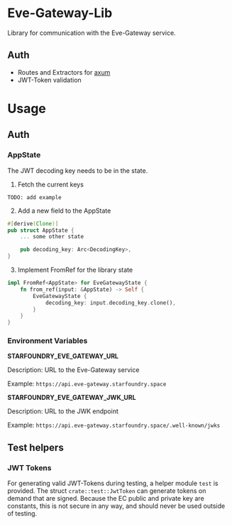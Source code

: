 # Eve-Gateway-Lib

Library for communication with the Eve-Gateway service.

## Auth

- Routes and Extractors for [axum](https://github.com/tokio-rs/axum)
- JWT-Token validation

# Usage

## Auth

### AppState

The JWT decoding key needs to be in the state.

1. Fetch the current keys
```
TODO: add example
```

2. Add a new field to the AppState
``` rust
#[derive(Clone)]
pub struct AppState {
    ... some other state

    pub decoding_key: Arc<DecodingKey>,
}
```

3. Implement FromRef for the library state
``` rust
impl FromRef<AppState> for EveGatewayState {
    fn from_ref(input: &AppState) -> Self {
        EveGatewayState {
            decoding_key: input.decoding_key.clone(),
        }
    }
}
```

### Environment Variables

**STARFOUNDRY_EVE_GATEWAY_URL**

Description: URL to the Eve-Gateway service

Example: `https://api.eve-gateway.starfoundry.space`

**STARFOUNDRY_EVE_GATEWAY_JWK_URL**

Description: URL to the JWK endpoint

Example: `https://api.eve-gateway.starfoundry.space/.well-known/jwks`

## Test helpers

### JWT Tokens

For generating valid JWT-Tokens during testing, a helper module `test` is provided.
The struct `crate::test::JwtToken` can generate tokens on demand that are signed.
Because the EC public and private key are constants, this is not secure in any way, and should never be used outside of testing.
